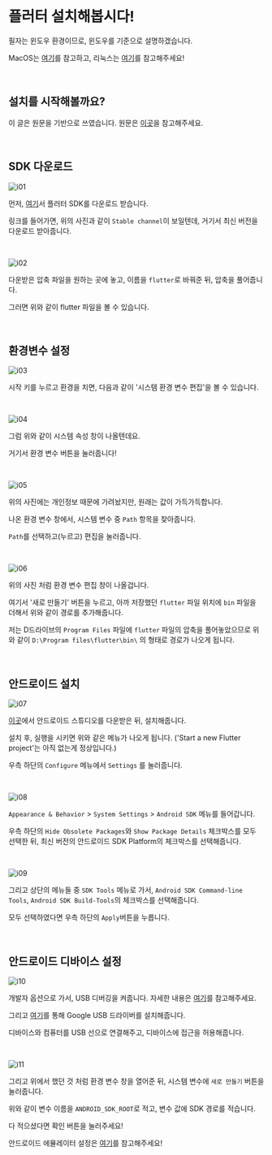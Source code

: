 # 플러터 설치해봅시다!

필자는 윈도우 환경이므로, 윈도우를 기준으로 설명하겠습니다.

MacOS는 [여기](https://flutter.dev/docs/get-started/install/macos)를 참고하고, 리눅스는 [여기](https://flutter.dev/docs/get-started/install/linux)를 참고해주세요!

<br>

## 설치를 시작해볼까요?

이 글은 원문을 기반으로 쓰였습니다. 원문은 [이곳](https://flutter.dev/docs/get-started/install/windows)을 참고해주세요.

<br>

## SDK 다운로드

![i01](./i01.png)

먼저, [여기](https://flutter.dev/docs/development/tools/sdk/releases?tab=windows)서 플러터 SDK를 다운로드 받습니다.

링크를 들어가면, 위의 사진과 같이 `Stable channel`이 보일텐데, 거기서 최신 버전을 다운로드 받아줍니다.

<br>

![i02](./i02.png)

다운받은 압축 파일을 원하는 곳에 놓고, 이름을 `flutter`로 바꿔준 뒤, 압축을 풀어줍니다.

그러면 위와 같이 flutter 파일을 볼 수 있습니다.

<br>

## 환경변수 설정

![i03](./i03.png)

시작 키를 누르고 환경을 치면, 다음과 같이 '시스템 환경 변수 편집'을 볼 수 있습니다.

<br>

![i04](./i04.png)

그럼 위와 같이 시스템 속성 창이 나올텐데요.

거기서 환경 변수 버튼을 눌러줍니다!

<br>

![i05](./i05.png)

위의 사진에는 개인정보 때문에 가려놨지만, 원래는 값이 가득가득합니다.

나온 환경 변수 창에서, 시스템 변수 중 `Path` 항목을 찾아줍니다.

`Path`를 선택하고(누르고) 편집을 눌러줍니다.

<br>

![i06](./i06.png)

위의 사진 처럼 환경 변수 편집 창이 나올겁니다.

여기서 '새로 만들기' 버튼을 누르고, 아까 저장했던 `flutter` 파일 위치에 `bin` 파일을 더해서 위와 같이 경로를 추가해줍니다.

저는 D드라이브의 `Program Files` 파일에 `flutter` 파일의 압축을 풀어놓았으므로 위와 같이 `D:\Program files\flutter\bin\` 의 형태로 경로가 나오게 됩니다.

<br>

## 안드로이드 설치

![i07](./i07.png)

[이곳](https://developer.android.com/studio)에서 안드로이드 스튜디오를 다운받은 뒤, 설치해줍니다.

설치 후, 실행을 시키면 위와 같은 메뉴가 나오게 됩니다. ('Start a new Flutter project'는 아직 없는게 정상입니다.)

우측 하단의 `Configure` 메뉴에서 `Settings` 를 눌러줍니다.

<br>

![i08](./i08.png)

`Appearance & Behavior` > `System Settings` > `Android SDK` 메뉴를 들어갑니다.

우측 하단의 `Hide Obsolete Packages`와 `Show Package Details` 체크박스를 모두 선택한 뒤, 최신 버전의 안드로이드 SDK Platform의 체크박스를 선택해줍니다.

<br>

![i09](./i09.png)

그리고 상단의 메뉴들 중 `SDK Tools` 메뉴로 가서, `Android SDK Command-line Tools`, `Android SDK Build-Tools`의 체크박스를 선택해줍니다.

모두 선택하였다면 우측 하단의 `Apply`버튼을 누릅니다.

<br>

## 안드로이드 디바이스 설정

![i10](./i10.png)

개발자 옵션으로 가서, USB 디버깅을 켜줍니다. 자세한 내용은 [여기](https://developer.android.com/studio/debug/dev-options)를 참고해주세요.

그리고 [여기](https://developer.android.com/studio/run/win-usb)를 통해 Google USB 드라이버를 설치해줍니다.

디바이스와 컴퓨터를 USB 선으로 연결해주고, 디바이스에 접근을 허용해줍니다.

<br>

![i11](./i11.png)

그리고 위에서 했던 것 처럼 환경 변수 창을 열어준 뒤, 시스템 변수에 `새로 만들기` 버튼을 눌러줍니다.

위와 같이 변수 이름을 `ANDROID_SDK_ROOT`로 적고, 변수 값에 SDK 경로를 적습니다.

다 적으셨다면 확인 버튼을 눌러주세요!

안드로이드 에뮬레이터 설정은 [여기](https://flutter.dev/docs/get-started/install/windows#set-up-the-android-emulator)를 참고해주세요!
